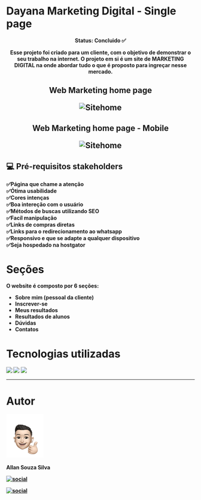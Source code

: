 # Dayana Marketing Digital - Single page

<p align="center"><b>Status: Concluido ✅ </p>

  <p align="center">
Esse projeto foi criado para um cliente, com o objetivo de demonstrar o seu trabalho na internet.
O projeto em si é um site de MARKETING DIGITAL na onde abordar tudo o que é proposto para ingreçar nesse mercado. 
</p>

<!-- imagens-->
<h2 align="center">
  <p>Web Marketing home page</p>
  <img width="70%" alt="Sitehome" title="Home page" src="https://github.com/AllanSouzaSilva/DayanaMK/blob/main/img/video-desktop.gif" style="max-width:70%;">
</h2>

<h2 align="center">
  <p>Web Marketing home page - Mobile</p>
  <img width="30%" heigth="30%" alt="Sitehome" title="Home page" src="https://github.com/AllanSouzaSilva/DayanaMK/blob/main/img/VideoMobile.gif" style="max-width:40%;">
</h2>


## 💻 Pré-requisitos stakeholders

✅Página que chame a atenção<br>
✅Ótima usabilidade<br> 
✅Cores intenças<br> 
✅Boa intereção com o usuário<br>
✅Métodos de buscas utilizando SEO<br>
✅Facíl manipulação<br>
✅Links de compras diretas<br>
✅Links para o redirecionamento ao whatsapp<br>
✅Responsivo e que se adapte a qualquer dispositivo<br> 
✅Seja hospedado na hostgator <br>

# Seções 
 O website é composto por 6 seções:
- Sobre mim (pessoal da cliente)
- Inscrever-se 
- Meus resultados 
- Resultados de alunos 
- Dúvidas 
- Contatos

# Tecnologias utilizadas 
<img src="https://img.shields.io/badge/HTML5-E34F26?style=for-the-badge&logo=html5&logoColor=white" />



<img src="https://img.shields.io/badge/CSS3-1572B6?style=for-the-badge&logo=css3&logoColor=whit" />

<img src="https://img.shields.io/badge/JavaScript-323330?style=for-the-badge&logo=javascript&logoColor=F7DF1E" />
<hr>

# Autor
 <img src="https://github.com/AllanSouzaSilva/allansouza-freelancer/blob/main/img/AllanProfile1.png" width="100px;" alt="Foto do Iuri Silva no GitHub"/><br>
 <p> Allan Souza Silva</p>

  
[![social](https://img.shields.io/badge/Linkedin--blue?style=for-the-badge&logo=linkedin&logoColor=blue)](https://www.linkedin.com/in/allan-souza-silva-794164146/)

[![social](https://img.shields.io/badge/Site--red?style=for-the-badge)](https://allansouza-freelancer.netlify.app/)
  
